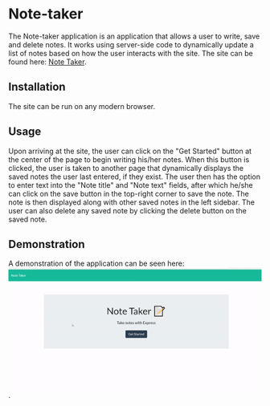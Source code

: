 # Note-taker
The Note-taker application is an application that allows a user to write, save and delete notes. It works using server-side code to dynamically update a list of notes based on how the user interacts with the site. The site can be found here: [Note Taker](https://morning-shelf-65981.herokuapp.com/). 

## Installation
The site can be run on any modern browser.

## Usage
Upon arriving at the site, the user can click on the "Get Started" button at the center of the page to begin writing his/her notes. When this button is clicked, the user is taken to another page that dynamically displays the saved notes the user last entered, if they exist. The user then has the option to enter text into the "Note title" and "Note text" fields, after which he/she can click on the save button in the top-right corner to save the note. The note is then displayed along with other saved notes in the left sidebar. The user can also delete any saved note by clicking the delete button on the saved note.

## Demonstration
A demonstration of the application can be seen here: ![Demo](./images/ezgif.com-crop.gif).
